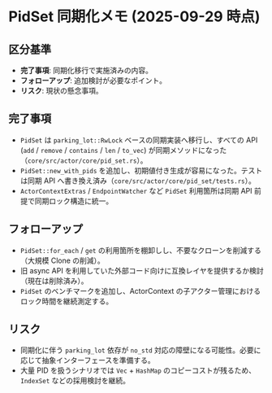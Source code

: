 # PidSet 同期化メモ (2025-09-29 時点)

## 区分基準
- **完了事項**: 同期化移行で実施済みの内容。
- **フォローアップ**: 追加検討が必要なポイント。
- **リスク**: 現状の懸念事項。

## 完了事項
- `PidSet` は `parking_lot::RwLock` ベースの同期実装へ移行し、すべての API (`add` / `remove` / `contains` / `len` / `to_vec`) が同期メソッドになった（`core/src/actor/core/pid_set.rs`）。
- `PidSet::new_with_pids` を追加し、初期値付き生成が容易になった。テストは同期 API へ書き換え済み（`core/src/actor/core/pid_set/tests.rs`）。
- `ActorContextExtras` / `EndpointWatcher` など `PidSet` 利用箇所は同期 API 前提で同期ロック構造に統一。

## フォローアップ
- `PidSet::for_each` / `get` の利用箇所を棚卸しし、不要なクローンを削減する（大規模 Clone の削減）。
- 旧 async API を利用していた外部コード向けに互換レイヤを提供するか検討（現在は削除済み）。
- `PidSet` のベンチマークを追加し、ActorContext の子アクター管理におけるロック時間を継続測定する。

## リスク
- 同期化に伴う `parking_lot` 依存が `no_std` 対応の障壁になる可能性。必要に応じて抽象インターフェースを準備する。
- 大量 PID を扱うシナリオでは `Vec` + `HashMap` のコピーコストが残るため、`IndexSet` などの採用検討を継続。

